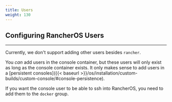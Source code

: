 ```yaml
---
title: Users
weight: 130
---
```


## Configuring RancherOS Users
---

Currently, we don't support adding other users besides `rancher`.

You _can_ add users in the console container, but these users will only exist as long as the console container exists. It only makes sense to add users in a [persistent consoles]({{< baseurl >}}/os/installation/custom-builds/custom-console/#console-persistence).

If you want the console user to be able to ssh into RancherOS, you need to add them
to the `docker` group.
